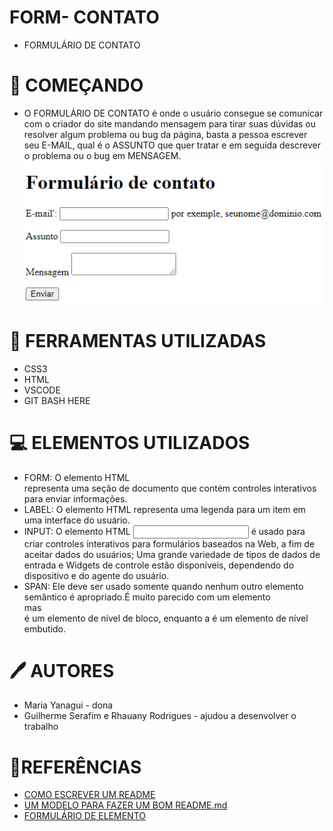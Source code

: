 # FORM- CONTATO

* FORMULÁRIO DE CONTATO

# 🚀 COMEÇANDO 

* O FORMULÁRIO DE CONTATO é onde o usuário consegue se comunicar com o criador do site mandando mensagem para tirar suas dúvidas ou resolver algum problema ou bug da página, basta a pessoa escrever seu E-MAIL, qual é o ASSUNTO que quer tratar e em seguida descrever o problema ou o bug em MENSAGEM.
![Tela de inicio](inicio%20da%20pagina.png)

# :hammer: FERRAMENTAS UTILIZADAS

* CSS3 
* HTML 
* VSCODE 
* GIT BASH HERE

# 💻 ELEMENTOS UTILIZADOS 

* FORM: O elemento HTML <form> representa uma seção de documento que contém controles
interativos para enviar informações.
* LABEL: O elemento HTML <label> representa uma legenda para um item em uma interface
do usuário.
* INPUT: O elemento HTML <input> é usado para criar controles interativos para
formulários baseados na Web, a fim de aceitar dados do usuários; Uma grande variedade
de tipos de dados de entrada e Widgets de controle estão disponíveis, dependendo do dispositivo e do agente do usuário.
* SPAN: Ele deve ser usado somente quando nenhum outro elemento semântico é apropriado.É muito parecido com um elemento <div> mas <div> é um elemento de nível de bloco, enquanto a é um elemento de nível embutido.<span><span>


# 🖊️ AUTORES 
* Maria Yanagui - dona 
* Guilherme Serafim e Rhauany Rodrigues - ajudou a desenvolver o trabalho  

# 📎REFERÊNCIAS
* <a href =https://www.alura.com.br/artigos/escrever-bom-readme>COMO ESCREVER UM README</a>
* <a href = https://gist.github.com/lohhans/f8da0b147550df3f96914d3797e9fb89#-instala%C3%A7%C3%A3o>UM MODELO PARA FAZER UM BOM README.md</a>
* <a href = https://developer.mozilla.org/en-US/docs/Web/HTML/Element/form> FORMULÁRIO DE ELEMENTO</a>


 
